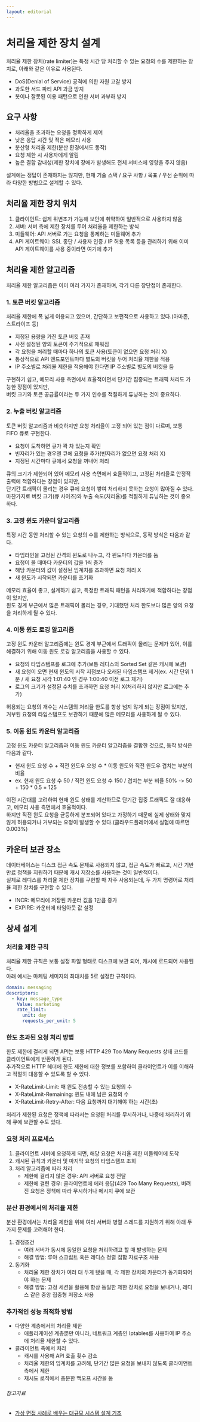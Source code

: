 ```yaml
---
layout: editorial
---
```


# 처리율 제한 장치 설계

처리율 제한 장치(rate limiter)는 특정 시간 당 처리할 수 있는 요청의 수를 제한하는 장치로, 아래와 같은 이유로 사용된다.

- DoS(Denial of Service) 공격에 의한 자원 고갈 방지
- 과도한 서드 파티 API 과금 방지
- 봇이나 잘못된 이용 패턴으로 인한 서버 과부하 방지

## 요구 사항

- 처리율을 초과하는 요청을 정확하게 제어
- 낮은 응답 시간 및 적은 메모리 사용
- 분산형 처리율 제한(분산 환경에서도 동작)
- 요청 제한 시 사용자에게 알림
- 높은 결함 감내성(제한 장치에 장애가 발생해도 전체 서비스에 영향을 주지 않음)

설계에는 정답이 존재하지는 않지만, 현재 기술 스택 / 요구 사항 / 목표 / 우선 순위에 따라 다양한 방법으로 설계할 수 있다.

## 처리율 제한 장치 위치

1. 클라이언트: 쉽게 위변조가 가능해 보안에 취약하여 일반적으로 사용하지 않음
2. 서버: 서버 측에 제한 장치를 두어 처리율을 제한하는 방식
3. 미들웨어: API 서버로 가는 요청을 통제하는 미들웨어 추가
4. API 게이트웨이: SSL 종단 / 사용자 인증 / IP 허용 목록 등을 관리하기 위해 이미 API 게이트웨이를 사용 중이라면 여기에 추가

## 처리율 제한 알고리즘

처리율 제한 알고리즘은 이미 여러 가지가 존재하며, 각기 다른 장단점이 존재한다.

### 1. 토큰 버킷 알고리즘

처리율 제한에 폭 넓게 이용되고 있으며, 간단하고 보편적으로 사용하고 있다.(아마존, 스트라이프 등)

- 지정된 용량을 가진 토큰 버킷 존재
- 사전 설정된 양의 토큰이 주기적으로 채워짐
- 각 요청을 처리할 때마다 하나의 토큰 사용(토큰이 없으면 요청 처리 X)
- 통상적으로 API 엔드포인트마다 별도의 버킷을 두어 처리율 제한을 적용
- IP 주소별로 처리율 제한을 적용해야 한다면 IP 주소별로 별도의 버킷을 둠

구현하기 쉽고, 메모리 사용 측면에서 효율적이면서 단기간 집중되는 트래픽 처리도 가능한 장점이 있지만,  
버킷 크기와 토큰 공급률이라는 두 가지 인수를 적절하게 튜닝하는 것이 중요하다.

### 2. 누출 버킷 알고리즘

토큰 버킷 알고리즘과 비슷하지만 요청 처리율이 고정 되어 있는 점이 다르며, 보통 FIFO 큐로 구현한다.

- 요청이 도착하면 큐가 꽉 차 있는지 확인
- 빈자리가 있는 경우엔 큐에 요청을 추가(빈자리가 없으면 요청 처리 X)
- 지정된 시간마다 큐에서 요청을 꺼내어 처리

큐의 크기가 제한되어 있어 메모리 사용 측면에서 효율적이고, 고정된 처리율로 안정적 출력에 적합하다는 장점이 있지만,  
단기간 트래픽이 몰리는 경우 큐에 요청이 쌓여 처리하지 못하는 요청이 많아질 수 있다.  
마찬가지로 버킷 크기(큐 사이즈)와 누출 속도(처리율)를 적절하게 튜닝하는 것이 중요하다.

### 3. 고정 윈도 카운터 알고리즘

특정 시간 동안 처리할 수 있는 요청의 수를 제한하는 방식으로, 동작 방식은 다음과 같다.

- 타임라인을 고정된 간격의 윈도로 나누고, 각 윈도마다 카운터를 둠
- 요청이 올 때마다 카운터의 값을 1씩 증가
- 해당 카운터의 값이 설정된 임계치를 초과하면 요청 처리 X
- 새 윈도가 시작되면 카운터를 초기화

메모리 효율이 좋고, 설계하기 쉽고, 특정한 트래픽 패턴을 처리하기에 적합하다는 장점이 있지만,  
윈도 경계 부근에서 많은 트래픽이 몰리는 경우, 기대했던 처리 한도보다 많은 양의 요청을 처리하게 될 수 있다.

### 4. 이동 윈도 로깅 알고리즘

고정 윈도 카운터 알고리즘에는 윈도 경계 부근에서 트래픽이 몰리는 문제가 있어, 이를 해결하기 위해 이동 윈도 로깅 알고리즘을 사용할 수 있다.

- 요청의 타임스탬프를 로그에 추가(보통 레디스의 Sorted Set 같은 캐시에 보관)
- 새 요청이 오면 현재 윈도의 시작 지점보다 오래된 타임스탬프 제거(ex. 시간 단위 1분 / 새 요청 시각 1:01:40 인 경우 1:00:40 이전 로그 제거)
- 로그의 크기가 설정된 수치를 초과하면 요청 처리 X(처리하지 않지만 로그에는 추가)

허용되는 요청의 개수는 시스템의 처리율 한도를 항상 넘지 않게 되는 장점이 있지만,  
거부된 요청의 타임스탬프도 보관하기 때문에 많은 메모리를 사용하게 될 수 있다.

### 5. 이동 윈도 카운터 알고리즘

고정 윈도 카운터 알고리즘과 이동 윈도 카운터 알고리즘을 결합한 것으로, 동작 방식은 다음과 같다.

- 현재 윈도 요청 수 + 직전 윈도우 요청 수 * 이동 윈도와 직전 윈도우 겹치는 부분의 비율
- ex. 현재 윈도 요청 수 50 / 직전 윈도 요청 수 150 / 겹치는 부분 비율 50% -> 50 + 150 * 0.5 = 125

이전 시간대를 고려하여 현재 윈도 상태를 계산하므로 단기간 집중 트래픽도 잘 대응하고, 메모리 사용 측면에서 효율적이다.  
하지만 직전 윈도 요청을 균등하게 분포되어 있다고 가정하기 때문에 실제 상태와 맞지 않게 허용되거나 거부되는 요청이 발생할 수 있다.(클라우드플레어에서 실험에 따르면 0.003%)

## 카운터 보관 장소

데이터베이스는 디스크 접근 속도 문제로 사용되지 않고, 접근 속도가 빠르고, 시간 기반 만료 정책을 지원하기 때문에 캐시 저장소를 사용하는 것이 일반적이다.  
실제로 레디스를 처리율 제한 장치를 구현할 때 자주 사용되는데, 두 가지 명령어로 처리율 제한 장치를 구현할 수 있다.

- INCR: 메모리에 저장된 카운터 값을 1만큼 증가
- EXPIRE: 카운터에 타임아웃 값 설정

## 상세 설계

### 처리율 제한 규칙

처리율 제한 규칙은 보통 설정 파일 형태로 디스크에 보관 되어, 캐시에 로드되어 사용된다.  
아래 예시는 마케팅 세미지의 최대치를 5로 설정한 규칙이다.

```yaml
domain: messaging
descriptors:
  - key: message_type
    Value: marketing
    rate_limit:
      unit: day
      requests_per_unit: 5
```

### 한도 초과된 요청 처리 방법

한도 제한에 걸리게 되면 API는 보통 HTTP 429 Too Many Requests 상태 코드를 클라이언트에게 반환하게 된다.  
추가적으로 HTTP 헤더에 한도 제한에 대한 정보를 포함하여 클라이언트가 이를 이해하고 적절히 대응할 수 있도록 할 수 있다.

- X-RateLimit-Limit: 매 윈도 전송할 수 있는 요청의 수
- X-RateLimit-Remaining: 윈도 내에 남은 요청의 수
- X-RateLimit-Retry-After: 다음 요청까지 대기해야 하는 시간(초)

처리가 제한된 요청은 정책에 따라서는 요청된 처리를 무시하거나, 나중에 처리하기 위해 큐에 보관할 수도 있다.

### 요청 처리 프로세스

1. 클라이언트 서버에 요청하게 되면, 해당 요청은 처리율 제한 미들웨어에 도착
2. 캐시된 규칙과 카운터 및 마지막 요청의 타임스탬프 조회
3. 처리 알고리즘에 따라 처리
    - 제한에 걸리지 않은 경우: API 서버로 요청 전달
    - 제한에 걸린 경우: 클라이언트에 에러 응답(429 Too Many Requests), 버려진 요청은 정책에 따라 무시하거나 메시지 큐에 보관

### 분산 환경에서의 처리율 제한

분산 환경에서는 처리율 제한을 위해 여러 서버와 병렬 스레드를 지원하기 위해 아래 두 가지 문제를 고려해야 한다.

1. 경쟁조건
    - 여러 서버가 동시에 동일한 요청을 처리하려고 할 때 발생하는 문제
    - 해결 방법: 루아 스크립트 혹은 레디스 정렬 집합 자료구조 사용
2. 동기화
    - 처리율 제한 장치가 여러 대 두게 됐을 때, 각 제한 장치의 카운터가 동기화되어야 하는 문제
    - 해결 방법: 고정 세션을 활용해 항상 동일한 제한 장치로 요청을 보내거나, 레디스 같은 중앙 집중형 저장소 사용

### 추가적인 성능 최적화 방법

- 다양한 계층에서의 처리율 제한
    - 애플리케이션 계층뿐만 아니라, 네트워크 계층인 Iptables를 사용하여 IP 주소에 처리율 제한할 수 있다.
- 클라이언트 측에서 처리
    - 캐시를 사용해 API 호출 횟수 감소
    - 처리율 제한의 임계치를 고려해, 단기간 많은 요청을 보내지 않도록 클라이언트 측에서 제한
    - 재시도 로직에서 충분한 백오프 시간을 둠

###### 참고자료

- [가상 면접 사례로 배우는 대규모 시스템 설계 기초](https://www.nl.go.kr/seoji/contents/S80100000000.do?schM=intgr_detail_view_isbn&page=1&pageUnit=10&schType=simple&schStr=%EA%B0%80%EC%83%81+%EB%A9%B4%EC%A0%91+%EC%82%AC%EB%A1%80%EB%A1%9C+%EB%B0%B0%EC%9A%B0%EB%8A%94+%EB%8C%80%EA%B7%9C%EB%AA%A8&isbn=9788966263240&cipId=228421467%2C)
